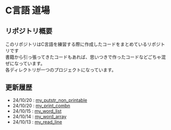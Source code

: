 # C言語 道場
## リポジトリ概要
このリポジトリはC言語を練習する際に作成したコードをまとめているリポジトリです\
書籍から引っ張ってきたコードもあれば、思いつきで作ったコードなどごちゃ混ぜになっています。\
各ディレクトリが一つのプロジェクトになっています。
## 更新履歴
* 24/10/20 : [my_putstr_non_printable](https://github.com/gostachan/C-Practice-Dojo/tree/main/my_putstr_non_printable)
* 24/10/20 : [my_print_combn](https://github.com/gostachan/C-Practice-Dojo/tree/main/my_print_combn)
* 24/10/15 : [my_word_list](https://github.com/gostachan/C-Practice-Dojo/tree/main/my_word_list)
* 24/10/14 : [my_word_array](https://github.com/gostachan/C-Practice-Dojo/tree/main/my_word_array)
* 24/10/13 : [my_read_line](https://github.com/gostachan/C-Practice-Dojo/tree/main/my_read_line)
